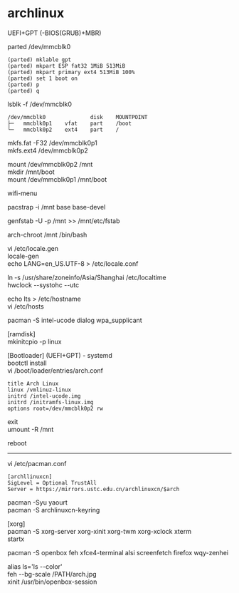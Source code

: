 # archlinux

UEFI+GPT (-BIOS(GRUB)+MBR)    

parted /dev/mmcblk0  
    
    (parted) mklable gpt
    (parted) mkpart ESP fat32 1MiB 513MiB
    (parted) mkpart primary ext4 513MiB 100%
    (parted) set 1 boot on
    (parted) p
    (parted) q


lsblk -f /dev/mmcblk0

    /dev/mmcblk0              disk    MOUNTPOINT
    ├─   mmcblk0p1    vfat    part    /boot    
    └─   mmcblk0p2    ext4    part    /    


mkfs.fat -F32 /dev/mmcblk0p1   
mkfs.ext4 /dev/mmcblk0p2

mount /dev/mmcblk0p2 /mnt   
mkdir /mnt/boot   
mount /dev/mmcblk0p1 /mnt/boot   

wifi-menu

pacstrap -i /mnt base base-devel

genfstab -U -p /mnt >> /mnt/etc/fstab 


arch-chroot /mnt /bin/bash  

vi /etc/locale.gen   
locale-gen    
echo LANG=en_US.UTF-8 > /etc/locale.conf   

ln -s /usr/share/zoneinfo/Asia/Shanghai /etc/localtime     
hwclock --systohc --utc   

echo lts > /etc/hostname    
vi /etc/hosts    


pacman -S intel-ucode dialog wpa_supplicant    

[ramdisk]   
mkinitcpio -p linux   

[Bootloader] (UEFI+GPT) - systemd    
bootctl install    
vi /boot/loader/entries/arch.conf    

    title Arch Linux
    linux /vmlinuz-linux
    initrd /intel-ucode.img
    initrd /initramfs-linux.img
    options root=/dev/mmcblk0p2 rw

exit    
umount -R /mnt    

reboot    

-------------------------------

vi /etc/pacman.conf

    [archllinuxcn]
    SigLevel = Optional TrustAll
    Server = https://mirrors.ustc.edu.cn/archlinuxcn/$arch

pacman -Syu yaourt   
pacman -S archlinuxcn-keyring    

[xorg]   
pacman -S xorg-server xorg-xinit xorg-twm xorg-xclock xterm   
startx   

pacman -S openbox feh xfce4-terminal alsi screenfetch firefox wqy-zenhei    

alias ls='ls --color'   
feh --bg-scale /PATH/arch.jpg   
xinit /usr/bin/openbox-session   
